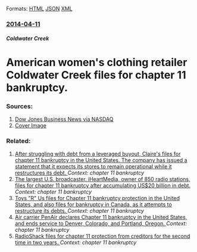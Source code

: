 
Formats: [HTML](/news/2014/04/11/american-women-s-clothing-retailer-coldwater-creek-files-for-chapter-11-bankruptcy.html)  [JSON](/news/2014/04/11/american-women-s-clothing-retailer-coldwater-creek-files-for-chapter-11-bankruptcy.json)  [XML](/news/2014/04/11/american-women-s-clothing-retailer-coldwater-creek-files-for-chapter-11-bankruptcy.xml)  

### [2014-04-11](/news/2014/04/11/index.md)

##### Coldwater Creek
# American women's clothing retailer Coldwater Creek files for chapter 11 bankruptcy. 




### Sources:

1. [Dow Jones Business News via NASDAQ](http://www.nasdaq.com/article/coldwater-creek-files-for-chapter-11-20140411-00176)
1. [Cover Image](http://www.nasdaq.com/images/Q-logo.jpg)

### Related:

1. [After struggling with debt from a leveraged buyout, Claire's files for chapter 11 bankruptcy in the United States. The company has issued a statement that it expects its stores to remain operational while it restructures its debt. ](/news/2018/03/19/after-struggling-with-debt-from-a-leveraged-buyout-claire-s-files-for-chapter-11-bankruptcy-in-the-united-states-the-company-has-issued-a.md) _Context: chapter 11 bankruptcy_
2. [The largest U.S. broadcaster, iHeartMedia, owner of 850 radio stations, files for chapter 11 bankruptcy after accumulating US$20 billion in debt. ](/news/2018/03/15/the-largest-u-s-broadcaster-iheartmedia-owner-of-850-radio-stations-files-for-chapter-11-bankruptcy-after-accumulating-us-20-billion-in.md) _Context: chapter 11 bankruptcy_
3. [Toys "R" Us files for Chapter 11 bankruptcy protection in the United States, and also files for bankruptcy in Canada, as it attempts to restructure its debts. ](/news/2017/09/18/toys-r-us-files-for-chapter-11-bankruptcy-protection-in-the-united-states-and-also-files-for-bankruptcy-in-canada-as-it-attempts-to-rest.md) _Context: chapter 11 bankruptcy_
4. [Air carrier PenAir declares Chapter 11 bankruptcy in the United States, and ends service to Denver, Colorado, and Portland, Oregon. ](/news/2017/08/7/air-carrier-penair-declares-chapter-11-bankruptcy-in-the-united-states-and-ends-service-to-denver-colorado-and-portland-oregon.md) _Context: chapter 11 bankruptcy_
5. [RadioShack files for chapter 11 protection from creditors for the second time in two years. ](/news/2017/03/8/radioshack-files-for-chapter-11-protection-from-creditors-for-the-second-time-in-two-years.md) _Context: chapter 11 bankruptcy_
